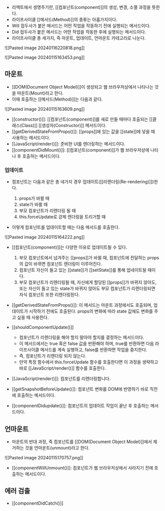 - 리액트에서 생명주기란, [[컴포넌트(component)]]의 생성, 변경, 소멸 과정을 뜻한다.
- 라이프사이클 [[메서드(Method)]]의 종류는 아홉가지이다. 
- Will 접두사가 붙은 메서드는 어떤 작업을 작동하기 전에 실행되는 메서드이다.
- Did 접두사가 붙은 메서드는 어떤 작업을 작동한 후에 실행되는 메서드이다.
- 라이프사이클 총 세가지, 즉 마운트, 업데이트, 언마운트 카테고리로 나눈다.

![[Pasted image 20240116220818.png]]


![[Pasted image 20240115163453.png]]

## 마운트

- [[DOM(Document Object Model)]]이 생성되고 웹 브라우저상에서 나타나는 것을 마운트(Mount)라고 한다.
- 이때 호출하는 [[메서드(Method)]]는 다음과 같다.

![[Pasted image 20240115163609.png]]



- [[constructor()]]: [[컴포넌트(component)]]를 새로 만들 때마다 호출되는 [[클래스(Class)]] [[생성자(Constructor)]] 메서드이다.
- [[getDerivedStateFromProps()]]: [[props]]에 있는 값을 [[state]]에 넣을 때 사용하는 메서드이다.
- [[JavaScript/render()]]: 준비한 UI를 렌더링하는 메서드이다.
- [[componentDidMount()]]: [[컴포넌트(component)]]가 웹 브라우저상에 나타나 후 호출하는 메서드이다.
### 업데이트

- 컴포넌트는 다움과 같은 총 네가지 경우 업데이트([[리렌더링(Re-rendering)]])한다.
	1. props가 바뀔 때
	2. state가 바뀔 때
	3. 부모 컴포넌트가 리렌더링 될 때
	4. this.forceUpdate로 강제 렌더링을 트리거할 때

- 이렇게 컴포넌트를 업데이트할 때는 다음 메서드를 호출한다.

![[Pasted image 20240115164222.png]]

- [[컴포넌트(component)]]는 다양한 이유로 업데이트될 수 있다.
	1. 부모 컴포넌트에서 넘겨주는 [[props]]가 바뀔 때, 컴포넌트에 전달하는 props의 값이 바뀌면 컴포넌트 렌더링이 이루어진다.
	 2. 컴포넌트 자신이 들고 있는 [[state]]가 [[setState]]를 통해 업네이트될 때이다.
	 3. 부모 컴포넌트가 리렌더링될 때, 자신에게 할당된 [[props]]가 바뀌지 않아도, 또는 자신이 들고 있는 state가 바뀌지 않아도 부모 컴포넌트가 리렌더링되면 자식 컴포넌트 또한 리렌더링된다.

- ﻿﻿[[getDerivedStateFromProps()]]: 이 메서드는 마운트 과정에서도 호출되며, 업데이트가 시작하기 전에도 호출된다. props의 변화에 따라 state 값에도 변화를 주고 싶을 때 사용한다.

- ﻿﻿[[shouldComponentUpdate()]]
	- 컴포넌트가 리렌더링을 해야 할지 말아야 할지를 결정하는 메서드이다. 
	- 이 메서드에서는 true 혹은 false 값을 반환해야 하며, true를 반환하면 다음 라이프사이클 메서드를 계속 실행하고, false를 반환하면 작업을 중지한다.
	- 즉, 컴포넌트가 리렌더링 되지 않는다. 
	- 만약 특정 함수에서 this.forceUpdate 함수를 호출한다면 이 과정을 생략하고 바로 [[JavaScript/render()]] 함수를 호출한다.

- [[JavaScript/render()]]: 컴포넌트를 리렌더링합니다.

- ﻿﻿[[getSnapshotBeforeUpdate()]]: 컴포년트 변화를 DOM에 반영하기 바로 직전에 호출하는 메서드이다.

- ﻿﻿[[componentDidupdate()]]: 컴포넌트의 업데이트 작업이 끝난 후 호출하는 메서드이다.

## 언마운트

- 마운트의 반대 과정, 즉 컴포넌트를 [[DOM(Document Object Model)]]에서 제거하는 것을 언마운트(unmount)라고 한다.
 
![[Pasted image 20240115170757.png]]

- [[componentWillUnmount()]]: 컴포넌트가 웹 브라우저상에서 사라지기 전에 호출하는 메서드이다.


## 에러 검출
- [[componentDidCatch()]]
